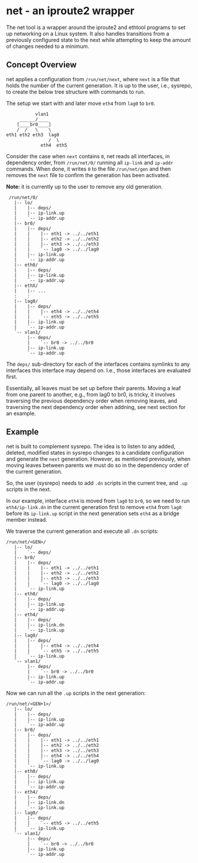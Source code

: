 net - an iproute2 wrapper
=========================

The net tool is a wrapper around the iproute2 and ethtool programs to
set up networking on a Linux system.  It also handles transitions from
a previously configured state to the next while attempting to keep the
amount of changes needed to a minimum.


Concept Overview
----------------

net applies a configuration from `/run/net/next`, where `next` is a file
that holds the number of the current generation.  It is up to the user,
i.e., sysrepo, to create the below tree structure with commands to run.

The setup we start with and later move `eth4` from `lag0` to `br0`.

               vlan1
         ______/____
        [____br0____]
        /  /   \    \
    eth1 eth2 eth3  lag0
                    /  \
                 eth4  eth5

Consider the case when `next` contains `0`, net reads all interfaces, in
dependency order, from `/run/net/0/` running all `ip-link` and `ip-addr`
commands.  When done, it writes `0` to the file `/run/net/gen` and then
removes the `next` file to confirm the generation has been activated.

**Note:** it is currently up to the user to remove any old generation.

     /run/net/0/
	   |-- lo/
	   |    |-- deps/
	   |    |-- ip-link.up
	   |    `-- ip-addr.up
	   |-- br0/
	   |    |-- deps/
	   |    |    |-- eth1 -> ../../eth1
	   |    |    |-- eth2 -> ../../eth2
	   |    |    |-- eth3 -> ../../eth3
	   |    |    `-- lag0 -> ../../lag0
	   |    |-- ip-link.up
	   |    `-- ip-addr.up
	   |-- eth0/
	   |    |-- deps/
	   |    |-- ip-link.up
	   |    `-- ip-addr.up
	   |-- ethX/
	   |    |-- ...
	   :    :
	   |-- lag0/
	   |    |-- deps/
	   |    |    |-- eth4 -> ../../eth4
	   |    |    `-- eth5 -> ../../eth5
	   |    |-- ip-link.up
	   |    `-- ip-addr.up
	   `-- vlan1/
	        |-- deps/
	        |    `-- br0 -> ../../br0
	        |-- ip-link.up
	        `-- ip-addr.up

The `deps/` sub-directory for each of the interfaces contains symlinks
to any interfaces this interface may depend on.  I.e., those interfaces
are evaluated first.

Essentially, all leaves must be set up before their parents.  Moving a
leaf from one parent to another, e.g., from lag0 to br0, is tricky, it
involves traversing the previous dependency order when removing leaves,
and traversing the next dependency order when addning, see next section
for an example.


Example
-------

net is built to complement sysrepo.  The idea is to listen to any added,
deleted, modified states in sysrepo changes to a candidate configuration
and generate the `next` generation.  However, as mentioned previously,
when moving leaves between parents we must do so in the dependency order
of the current generation.

So, the user (sysrepo) needs to add `.dn` scripts in the current tree,
and `.up` scripts in the next.

In our example, interface `eth4` is moved from `lag0` to `br0`, so we
need to run `eth4/ip-link.dn` in the current generation first to remove
`eth4` from `lag0` before its `ip-link.up` script in the next generation
sets `eth4` as a bridge member instead.

We traverse the current generation and execute all `.dn` scripts:

    /run/net/<GEN>/
	   |-- lo/
	   |    `-- deps/
	   |-- br0/
	   |    |-- deps/
	   |    |    |-- eth1 -> ../../eth1
	   |    |    |-- eth2 -> ../../eth2
	   |    |    |-- eth3 -> ../../eth3
	   |    |    `-- lag0 -> ../../lag0
	   |    `-- ip-link.up
	   |-- eth0/
	   |    |-- deps/
	   |    |-- ip-link.up
	   |    `-- ip-addr.up
	   |-- eth4/
	   |    |-- deps/
	   |    |-- ip-link.dn
	   |    `-- ip-link.up
	   |-- lag0/
	   |    |-- deps/
	   |    |    |-- eth4 -> ../../eth4
	   |    |    `-- eth5 -> ../../eth5
	   |    `-- ip-link.up
	   `-- vlan1/
	        |-- deps/
	        |    `-- br0 -> ../../br0
	        |-- ip-link.up
	        `-- ip-addr.up

Now we can run all the `.up` scripts in the next generation:

    /run/net/<GEN+1>/
	   |-- lo/
	   |    |-- deps/
	   |    |-- ip-link.up
	   |    `-- ip-addr.up
	   |-- br0/
	   |    |-- deps/
	   |    |    |-- eth1 -> ../../eth1
	   |    |    |-- eth2 -> ../../eth2
	   |    |    |-- eth3 -> ../../eth3
	   |    |    |-- eth4 -> ../../eth4
	   |    |    `-- lag0 -> ../../lag0
	   |    `-- ip-link.up
	   |-- eth0/
	   |    |-- deps/
	   |    |-- ip-link.up
	   |    `-- ip-addr.up
	   |-- eth4/
	   |    |-- deps/
	   |    |-- ip-link.dn
	   |    `-- ip-link.up
	   |-- lag0/
	   |    |-- deps/
	   |    |    `-- eth5 -> ../../eth5
	   |    `-- ip-link.up
	   `-- vlan1/
	        |-- deps/
	        |    `-- br0 -> ../../br0
	        |-- ip-link.up
	        `-- ip-addr.up


